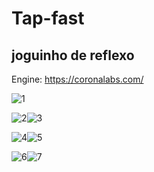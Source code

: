 # Tap-fast
## joguinho de reflexo
Engine: https://coronalabs.com/

![1](https://github.com/PimLeonardo/Tap-fast/blob/master/imagens.demo/1.png)

![2](https://github.com/PimLeonardo/Tap-fast/blob/master/imagens.demo/2.png)![3](https://github.com/PimLeonardo/Tap-fast/blob/master/imagens.demo/3.png)

![4](https://github.com/PimLeonardo/Tap-fast/blob/master/imagens.demo/4.png)![5](https://github.com/PimLeonardo/Tap-fast/blob/master/imagens.demo/5.png)

![6](https://github.com/PimLeonardo/Tap-fast/blob/master/imagens.demo/6.png)![7](https://github.com/PimLeonardo/Tap-fast/blob/master/imagens.demo/7.png)
